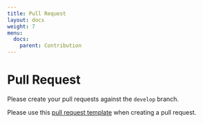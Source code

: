 ```yaml
---
title: Pull Request
layout: docs
weight: 7
menu: 
  docs:
    parent: Contribution
---
```


# Pull Request

Please create your pull requests against the `develop` branch.

Please use this [pull request template](https://github.com/twitch4j/twitch4j/blob/master/.github/PULL_REQUEST_TEMPLATE.md) when creating a pull request.
